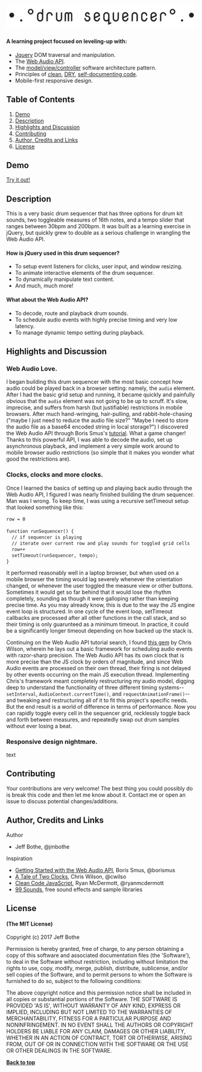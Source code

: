 ![logo](/assets/logo.jpg)
---

#### A learning project focused on leveling-up with:
* [Jquery](https://jquery.com/) DOM traversal and manipulation.
* The [Web Audio API](https://developer.mozilla.org/en-US/docs/Web/API/Web_Audio_API).
* The [model/view/controller](https://en.wikipedia.org/wiki/Model%E2%80%93view%E2%80%93controller) software architecture pattern.
* Principles of [clean](https://github.com/ryanmcdermott/clean-code-javascript), [DRY](https://en.wikipedia.org/wiki/Don%27t_repeat_yourself), [self-documenting code](https://en.wikipedia.org/wiki/Self-documenting_code).
* Mobile-first responsive design.

## Table of Contents

1. [Demo](#demo)
2. [Description](#description)
3. [Highlights and Discussion](#highlights)
4. [Contributing](#contributing)
5. [Author, Credits and Links](#author)
5. [License](#license)

<a name="demo"/>

## Demo

[Try it out!](https://jmbothe.github.io/drum-sequencer/)

<a name="description"/>

## Description

This is a very basic drum sequencer that has three options for drum kit sounds, two toggleable measures of 16th notes, and a tempo slider that ranges between 30bpm and 200bpm. It was built as a learning exercise in jQuery, but quickly grew to double as a serious challenge in wrangling the Web Audio API.

#### How is jQuery used in this drum sequencer?
* To setup event listeners for clicks, user input, and window resizing.
* To animate interactive elements of the drum sequencer.
* To dynamically manipulate text content.
* And much, much more!

#### What about the Web Audio API?
* To decode, route and playback drum sounds.
* To schedule audio events with highly precise timing and very low latency.
* To manage dynamic tempo setting during playback.

<a name="highlights"/>

## Highlights and Discussion

### Web Audio Love.

I began building this drum sequencer with the most basic concept how audio could be played back in a browser setting: namely, the `audio` element. After I had the basic grid setup and running, it became quickly and painfully obvious that the `audio` element was not going to be up to scruff. It's slow, imprecise, and suffers from harsh (but justifiable) restrictions in mobile browsers. After much hand-wringing, hair-pulling, and rabbit-hole-chasing ("maybe I just need to reduce the audio file size?" "Maybe I need to store the audio file as a base64 encoded string in local storage?") I discovered the Web Audio API through Boris Smus's [tutorial](https://www.html5rocks.com/en/tutorials/webaudio/intro/). What a game changer! Thanks to this powerful API, I was able to decode the audio, set up asynchronous playback, and implement a very simple work around to mobile browser audio restrictions (so simple that it makes you wonder what good the restrictions are).

### Clocks, clocks and more clocks.

Once I learned the basics of setting up and playing back audio through the Web Audio API, I figured I was nearly finished building the drum sequencer. Man was I wrong. To keep time, I was using a recursive setTimeout setup that looked something like this:

```
row = 0

function runSequencer() {
  // if sequencer is playing
  // iterate over current row and play sounds for toggled grid cells
  row++
  setTimeout(runSequencer, tempo);
}
```

It performed reasonably well in a laptop browser, but when used on a mobile browser the timing would lag severely whenever the orientation changed, or whenever the user toggled the measure view or other buttons. Sometimes it would get so far behind that it would lose the rhythm completely, sounding as though it were galloping rather than keeping precise time. As you may already know, this is due to the way the JS engine event loop is structured. In one cycle of the event loop, setTimeout callbacks are processed after all other functions in the call stack, and so their timing is only guarunteed as a minimum timeout. In practice, it could be a significantly longer timeout depending on how backed up the stack is.

Continuing on the Web Audio API tutorial search, I found [this gem](https://www.html5rocks.com/en/tutorials/audio/scheduling/) by Chris Wilson, wherein he lays out a basic framework for scheduling audio events with razor-sharp precision. The Web Audio API has its own clock that is more precise than the JS clock by orders of magnitude, and since Web Audio events are processed on their own thread, their firing is not delayed by other events occurring on the main JS execution thread. Implementing Chris's framework meant completely restructuring my audio model, digging deep to understand the functionality of three different timing systems--`setInterval`, `AudioContext.currentTime()`, and `requestAnimationFrame()`--and tweaking and restructuring all of it to fit this project's specific needs. But the end result is a world of difference in terms of performance. Now you can rapidly toggle every cell in the sequencer grid, recklessly toggle back and forth between measures, and repeatedly swap out drum samples without ever losing a beat.

### Responsive design nightmare.

text

<a name="contributing"/>

## Contributing

Your contributions are very welcome! The best thing you could possibly do is break this code and then let me know about it. Contact me or open an issue to discuss potential changes/additions.

<a name="author"/>

## Author, Credits and Links

Author
* Jeff Bothe, @jmbothe

Inspiration
* [Getting Started with the Web Audio API](https://www.html5rocks.com/en/tutorials/webaudio/intro/), Boris Smus, @borismus
* [A Tale of Two Clocks](https://www.html5rocks.com/en/tutorials/audio/scheduling/), Chris Wilson, @cwilso
* [Clean Code JavaScript](https://github.com/ryanmcdermott/clean-code-javascript), Ryan McDermott, @ryanmcdermott
* [99 Sounds](http://99sounds.org/), free sound effects and sample libraries

<a name="License"/>

## License

#### (The MIT License)

Copyright (c) 2017 Jeff Bothe

Permission is hereby granted, free of charge, to any person obtaining
a copy of this software and associated documentation files (the
'Software'), to deal in the Software without restriction, including
without limitation the rights to use, copy, modify, merge, publish,
distribute, sublicense, and/or sell copies of the Software, and to
permit persons to whom the Software is furnished to do so, subject to
the following conditions:

The above copyright notice and this permission notice shall be
included in all copies or substantial portions of the Software.
THE SOFTWARE IS PROVIDED 'AS IS', WITHOUT WARRANTY OF ANY KIND,
EXPRESS OR IMPLIED, INCLUDING BUT NOT LIMITED TO THE WARRANTIES OF
MERCHANTABILITY, FITNESS FOR A PARTICULAR PURPOSE AND NONINFRINGEMENT.
IN NO EVENT SHALL THE AUTHORS OR COPYRIGHT HOLDERS BE LIABLE FOR ANY
CLAIM, DAMAGES OR OTHER LIABILITY, WHETHER IN AN ACTION OF CONTRACT,
TORT OR OTHERWISE, ARISING FROM, OUT OF OR IN CONNECTION WITH THE
SOFTWARE OR THE USE OR OTHER DEALINGS IN THE SOFTWARE.

**[Back to top](#table-of-contents)**
